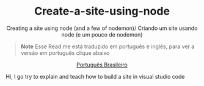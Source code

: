 <p align="center">
 <h1 align="center">Create-a-site-using-node</h2>
 <p align="center">Creating a site using node (and a few of nodemon)/ Criando um site usando node (e um pouco de nodemon)</p>
</p>


> **Note**
> Esse Read.me está traduzido em português e inglês, para ver a versão em português clique abaixo
<p align="center">
    <a href="readme_pt-br.md">Português Brasileiro</a>
</p>

Hi, I go try to explain and teach how to build a site in visual studio code
